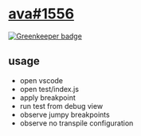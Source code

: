# [ava#1556](https://github.com/avajs/ava/issues/1556#issuecomment-361571587)

[![Greenkeeper badge](https://badges.greenkeeper.io/cdaringe/vscode-ava-no-transpile-party-time.svg)](https://greenkeeper.io/)

## usage

- open vscode
- open test/index.js
- apply breakpoint
- run test from debug view
- observe jumpy breakpoints
- observe no transpile configuration
